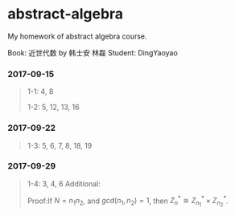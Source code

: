 # abstract-algebra

My homework of abstract algebra course.

Book: 近世代数 by 韩士安 林磊
Student: DingYaoyao

### 2017-09-15

> 1-1: 4, 8
>
> 1-2: 5, 12, 13, 16

### 2017-09-22

> 1-3: 5, 6, 7, 8, 18, 19

### 2017-09-29

> 1-4: 3, 4, 6
> Additional: 
>
> Proof:If $N = n_1 n_2$, and $gcd(n_1, n_2) = 1$, then $Z_n^{*} \cong Z_{n_1}^{*}\times Z_{n_2}^{*}$.
